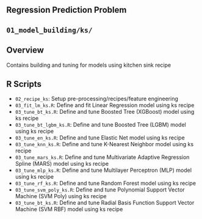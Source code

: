 ## Regression Prediction Problem
## `01_model_building/ks/`

## Overview 
Contains building and tuning for models using kitchen sink recipe 

## R Scripts
- `02_recipe_ks`: Setup pre-processing/recipes/feature engineering
- `03_fit_lm_ks.R`: Define and fit Linear Regression model using ks recipe 
- `03_tune_bt_ks.R`: Define and tune Boosted Tree (XGBoost) model using ks recipe 
- `03_tune_bt_lgbm_ks.R`: Define and tune Boosted Tree (LGBM) model using ks recipe
- `03_tune_en_ks.R`: Define and tune Elastic Net model using ks recipe 
- `03_tune_knn_ks.R`: Define and tune K-Nearest Neighbor model using ks recipe 
- `03_tune_mars_ks.R`: Define and tune Multivariate Adaptive Regression Spline (MARS) model using ks recipe 
- `03_tune_mlp_ks.R`: Define and tune Multilayer Perceptron (MLP)	model using ks recipe
- `03_tune_rf_ks.R`: Define and tune Random Forest model using ks recipe 
- `03_tune_svm_poly_ks.R`: Define and tune Polynomial Support Vector Machine (SVM Poly) using ks recipe 
- `03_tune_bt_ks.R`: Define and tune Radial Basis Function Support Vector Machine (SVM RBF)	model using ks recipe 
